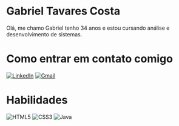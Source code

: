 # Gabriel Tavares Costa

Olá, me chamo Gabriel tenho 34 anos e estou cursando análise e desenvolvimento de sistemas.

# Como entrar em contato comigo

[![LinkedIn](https://img.shields.io/badge/LinkedIn-0077B5?style=for-the-badge&logo=linkedin&logoColor=white)](https://www.linkedin.com/#) 
[![Gmail](https://img.shields.io/badge/Gmail-333333?style=for-the-badge&logo=gmail&logoColor=red)](mailto:gabriel.tuka@gmail.com)

# Habilidades
![HTML5](https://img.shields.io/badge/HTML5-E34F26?style=for-the-badge&logo=html5&logoColor=white)
![CSS3](https://img.shields.io/badge/CSS3-1572B6?style=for-the-badge&logo=css3&logoColor=white)
![Java](https://img.shields.io/badge/java-%23ED8B00.svg?style=for-the-badge&logo=openjdk&logoColor=white)
